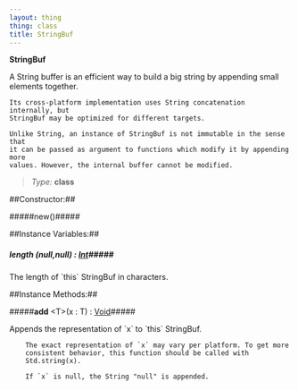 ```yaml
---
layout: thing
thing: class
title: StringBuf
---
```

**StringBuf**
<p>A String buffer is an efficient way to build a big string by appending small
	elements together.

	Its cross-platform implementation uses String concatenation internally, but
	StringBuf may be optimized for different targets.

	Unlike String, an instance of StringBuf is not immutable in the sense that
	it can be passed as argument to functions which modify it by appending more
	values. However, the internal buffer cannot be modified.
</p>



> *Type:* **class**



##Constructor:##

#####new()#####










##Instance Variables:##

##### **length** (null,null) : <a href="Int.html" class="type">Int</a>#####
<p>The length of `this` StringBuf in characters.
</p>



##Instance Methods:##


#####**add** &lt;T&gt;(x : T) : <a href="Void.html" class="type">Void</a>#####
<p>Appends the representation of `x` to `this` StringBuf.

		The exact representation of `x` may vary per platform. To get more
		consistent behavior, this function should be called with
		Std.string(x).

		If `x` is null, the String "null" is appended.
</p>











